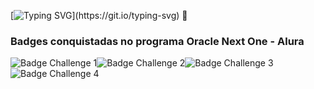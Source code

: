 [![Typing SVG](https://readme-typing-svg.herokuapp.com?font=bangers&lines=Ol%C3%A1%2C+sou+o+Marcelo%2C+estudante+de+Engenharia+da+Computa%C3%A7%C3%A3o.)](https://git.io/typing-svg) 👋

### Badges conquistadas no programa Oracle Next One - Alura
![Badge Challenge 1](https://github.com/MarceloDoPradoAugusto/.github-images/blob/main/cms_files_10224_1645569241Insignia_3.png)![Badge Challenge 2](https://github.com/MarceloDoPradoAugusto/.github-images/blob/main/cms_files_10224_1644516322badge.png)![Badge Challenge 3](https://github.com/MarceloDoPradoAugusto/.github-images/blob/main/cms_files_10224_1653263999Badge_JAVA_Alura_ChallengeOracleONE_2000x2000.png.png)![Badge Challenge 4](https://github.com/MarceloDoPradoAugusto/.github-images/blob/main/cms_files_10224_1650486791insignia.png)